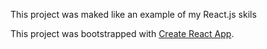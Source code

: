This project was maked like an example of my React.js skils
 
This project was bootstrapped with [Create React App](https://github.com/facebook/create-react-app).
